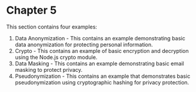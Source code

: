 # Chapter 5
This section contains four examples: 
1. Data Anonymization - This contains an example demonstrating basic data anonymization for protecting personal information.
2. Crypto - This contains an example of basic encryption and decryption using the Node.js crypto module.
3. Data Masking - This contains an example demonstrating basic email masking to protect privacy.
4. Pseudonymization - This contains an example that demonstrates basic pseudonymization using cryptographic hashing for privacy protection.


